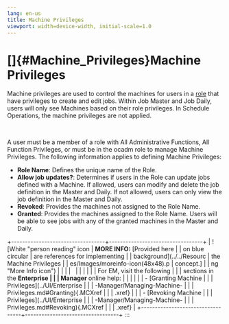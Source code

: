 ```yaml
---
lang: en-us
title: Machine Privileges
viewport: width=device-width, initial-scale=1.0
---
```


#  []{#Machine_Privileges}Machine Privileges 
Machine privileges are used to control the machines for users in a
[role](Roles.md) that have privileges to create and edit jobs. Within
Job Master and Job Daily, users will only see Machines based on their
role privileges. In Schedule Operations, the machine privileges are not
applied.

 

A user must be a member of a role with All Administrative Functions, All
Function Privileges, or must be in the ocadm role to manage Machine
Privileges. The following information applies to defining Machine
Privileges:

-   **Role Name**: Defines the unique name of the Role.
-   **Allow job updates?**: Determines if users in the Role can update
    jobs defined with a Machine. If allowed, users can modify and delete
    the job definition in the Master and Daily. If not allowed, users
    can only view the job definition in the Master and Daily.
-   **Revoked**: Provides the machines not assigned to the Role Name.
-   **Granted**: Provides the machines assigned to the Role Name. Users
    will be able to see jobs with any of the granted machines in the
    Master and Daily.

+----------------------------------+----------------------------------+
| ![White \"person reading\" icon  | **MORE INFO:** [Provided here    | | on blue circular                 | are references for implementing  |
| background](../../Resourc        | the Machine Privileges           |
| es/Images/moreinfo-icon(48x48).p | concept.]            |
| ng "More Info icon") |                                  |
|                                  |                                  |
|                                  |                                  |
|                                  | For EM, visit the following      |
|                                  | sections in the **Enterprise     |
|                                  | Manager** online help:           |
|                                  |                                  |
|                                  | -   [Granting Machine            | |                                  |     Privileges](../UI/Enterprise |
|                                  | -Manager/Managing-Machine- |
|                                  | Privileges.md#Granting){.MCXref |
|                                  |     .xref}                       |
|                                  | -   [Revoking Machine            | |                                  |     Privileges](../UI/Enterprise |
|                                  | -Manager/Managing-Machine- |
|                                  | Privileges.md#Revoking){.MCXref |
|                                  |     .xref}                       |
+----------------------------------+----------------------------------+
:::

 

